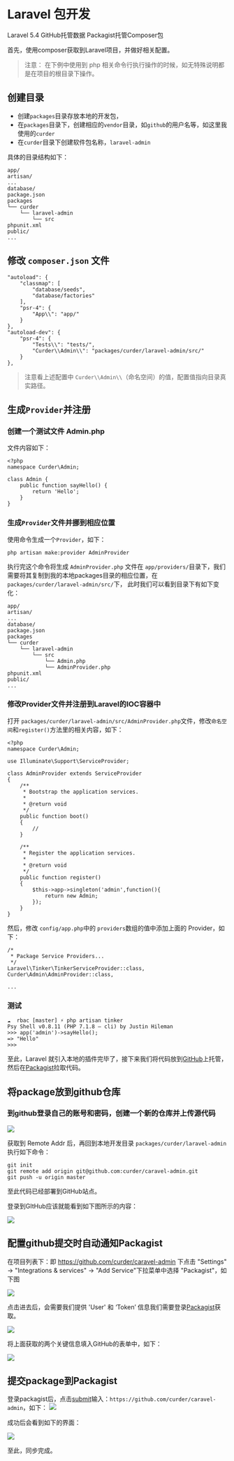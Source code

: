 # Laravel 包开发

Laravel 5.4
GitHub托管数据
Packagist托管Composer包


首先，使用composer获取到Laravel项目，并做好相关配置。

> 注意： 在下例中使用到 php 相关命令行执行操作的时候，如无特殊说明都是在项目的根目录下操作。

## 创建目录

- 创建`packages`目录存放本地的开发包，
- 在`packages`目录下，创建相应的`vendor`目录，如`github`的用户名等，如这里我使用的`curder`
- 在`curder`目录下创建软件包名称，`laravel-admin`

具体的目录结构如下：

```
app/
artisan/
...
database/
package.json
packages
└── curder
    └── laravel-admin
        └── src
phpunit.xml
public/
...
```

## 修改 `composer.json` 文件

```
"autoload": {
    "classmap": [
        "database/seeds",
        "database/factories"
    ],
    "psr-4": {
        "App\\": "app/"
    }
},
"autoload-dev": {
    "psr-4": {
        "Tests\\": "tests/",
        "Curder\\Admin\\": "packages/curder/laravel-admin/src/"
    }
},
```
> 注意看上述配置中 `Curder\\Admin\\`（命名空间）的值，配置值指向目录真实路径。

## 生成`Provider`并注册

### 创建一个测试文件 Admin.php

文件内容如下：

```
<?php
namespace Curder\Admin;

class Admin {
    public function sayHello() {
        return 'Hello';
    }
}
```

### 生成`Provider`文件并挪到相应位置
使用命令生成一个`Provider`，如下：

```
php artisan make:provider AdminProvider
```
执行完这个命令将生成 `AdminProvider.php` 文件在 `app/providers/`目录下，我们需要将其复制到我的本地packages目录的相应位置，在 `packages/curder/laravel-admin/src/`下，
此时我们可以看到目录下有如下变化：

```
app/
artisan/
...
database/
package.json
packages
└── curder
    └── laravel-admin
        └── src
            └── Admin.php
            └── AdminProvider.php
phpunit.xml
public/
...
```

### 修改Provider文件并注册到Laravel的IOC容器中

打开 `packages/curder/laravel-admin/src/AdminProvider.php`文件，修改`命名空间`和`register()`方法里的相关内容，如下：
```
<?php
namespace Curder\Admin;

use Illuminate\Support\ServiceProvider;

class AdminProvider extends ServiceProvider
{
    /**
     * Bootstrap the application services.
     *
     * @return void
     */
    public function boot()
    {
        //
    }

    /**
     * Register the application services.
     *
     * @return void
     */
    public function register()
    {
        $this->app->singleton('admin',function(){
            return new Admin;
        });
    }
}
```

然后，修改 `config/app.php`中的 `providers`数组的值中添加上面的 Provider，如下：

```
/*
 * Package Service Providers...
 */
Laravel\Tinker\TinkerServiceProvider::class,
Curder\Admin\AdminProvider::class,

...
```

### 测试

```
☁  rbac [master] ⚡ php artisan tinker 
Psy Shell v0.8.11 (PHP 7.1.8 — cli) by Justin Hileman
>>> app('admin')->sayHello();
=> "Hello"
>>>
```

至此，Laravel 就引入本地的插件完毕了，接下来我们将代码放到[GitHub](https://github.com)上托管，然后在[Packagist](https://packagist.org/)拉取代码。

## 将package放到github仓库

### 到github登录自己的账号和密码，创建一个新的仓库并上传源代码

![](https://ws2.sinaimg.cn/large/006tKfTcgy1fq0ikshdfdj30kt0ifac2.jpg)

获取到 Remote Addr 后，再回到本地开发目录 `packages/curder/laravel-admin`执行如下命令：

```
git init
git remote add origin git@github.com:curder/caravel-admin.git
git push -u origin master
```

至此代码已经部署到GitHub站点。

登录到GItHub应该就能看到如下图所示的内容：

![](https://ws2.sinaimg.cn/large/006tKfTcgy1fq0iktwklij30t20jrtbn.jpg)


## 配置github提交时自动通知Packagist

在项目列表下：即 https://github.com/curder/caravel-admin 下点击 "Settings" -> "Integrations & services" -> "Add Service"下拉菜单中选择 "Packagist"，如下图

![](https://ws3.sinaimg.cn/large/006tKfTcgy1fq0ikv95o3j30so0e140u.jpg)


点击进去后，会需要我们提供 'User' 和 ‘Token’ 信息我们需要登录[Packagist](https://packagist.org/profile/)获取。

![](https://ws3.sinaimg.cn/large/006tKfTcgy1fq0ikwl5h0j30wq05xt9h.jpg)

将上面获取的两个关键信息填入GitHub的表单中，如下：

![](https://ws2.sinaimg.cn/large/006tKfTcgy1fq0ikxlxqzj30ky0mojtb.jpg)



## 提交package到Packagist

登录packagist后，点击[submit](https://packagist.org/packages/submit)输入：`https://github.com/curder/caravel-admin`，如下：
![](https://ws3.sinaimg.cn/large/006tKfTcgy1fq0il0115sj30xd09ewgx.jpg)

成功后会看到如下的界面：

![](https://ws3.sinaimg.cn/large/006tKfTcgy1fq0il0sosrj30xd0j1jto.jpg)

至此，同步完成。


